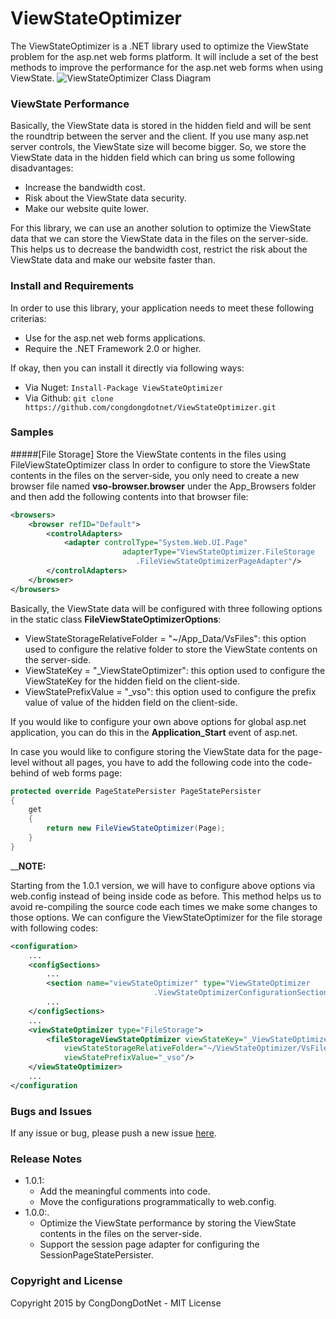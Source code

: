# ViewStateOptimizer
The ViewStateOptimizer is a .NET library used to optimize the ViewState problem for the asp.net web forms platform. It will include a set of the best methods to improve the performance for the asp.net web forms when using ViewState.
![ViewStateOptimizer Class Diagram](http://i.imgur.com/GWFr1jO.png "ViewStateOptimizer Class Diagram")

### ViewState Performance
Basically, the ViewState data is stored in the hidden field and will be sent the roundtrip between the server and the client. If you use many asp.net server controls, the ViewState size will become bigger. So, we store the ViewState data in the hidden field which can bring us some following disadvantages:
* Increase the bandwidth cost.
* Risk about the ViewState data security.
* Make our website quite lower.

For this library, we can use an another solution to optimize the ViewState data that we can store the ViewState data in the files on the server-side. This helps us to decrease the bandwidth cost, restrict the risk about the ViewState data and make our website faster than.

### Install and Requirements
In order to use this library, your application needs to meet these following criterias:
* Use for the asp.net web forms applications.
* Require the .NET Framework 2.0 or higher.

If okay, then you can install it directly via following ways:
* Via Nuget: ``` Install-Package ViewStateOptimizer ```
* Via Github: ``` git clone https://github.com/congdongdotnet/ViewStateOptimizer.git ```

### Samples
#####[File Storage] Store the ViewState contents in the files using FileViewStateOptimizer class
In order to configure to store the ViewState contents in the files on the server-side, you only need to create a new browser file named __vso-browser.browser__ under the App_Browsers folder and then add the following contents into that browser file:
```xml
<browsers>
	<browser refID="Default">
		<controlAdapters>
			<adapter controlType="System.Web.UI.Page"
            			 adapterType="ViewStateOptimizer.FileStorage
            			 	.FileViewStateOptimizerPageAdapter"/>
		</controlAdapters>
	</browser>
</browsers>
```
Basically, the ViewState data will be configured with three following options in the static class __FileViewStateOptimizerOptions__:
* ViewStateStorageRelativeFolder = "~/App_Data/VsFiles": this option used to configure the relative folder to store the ViewState contents on the server-side.
* ViewStateKey = "_ViewStateOptimizer": this option used to configure the ViewStateKey for the hidden field on the client-side.
* ViewStatePrefixValue = "_vso": this option used to configure the prefix value of value of the hidden field on the client-side.

If you would like to configure your own above options for global asp.net application, you can do this in the __Application_Start__ event of asp.net.

In case you would like to configure storing the ViewState data for the page-level without all pages, you have to add the following code into the code-behind of web forms page:
```c#
protected override PageStatePersister PageStatePersister
{
	get
	{
		return new FileViewStateOptimizer(Page);
	}
}
```
__**NOTE:**

Starting from the 1.0.1 version, we will have to configure above options via web.config instead of being inside code as before. This method helps us to avoid re-compiling the source code each times we make some changes to those options. We can configure the ViewStateOptimizer for the file storage with following codes:
```xml
<configuration>
	...
	<configSections>
		...
		<section name="viewStateOptimizer" type="ViewStateOptimizer
								.ViewStateOptimizerConfigurationSection"/>
		...
	</configSections>
	...
	<viewStateOptimizer type="FileStorage">
		<fileStorageViewStateOptimizer viewStateKey="_ViewStateOptimizer"  
			viewStateStorageRelativeFolder="~/ViewStateOptimizer/VsFiles"
			viewStatePrefixValue="_vso"/>
	</viewStateOptimizer>
	...
</configuration
```

### Bugs and Issues
If any issue or bug, please push a new issue [here](https://github.com/congdongdotnet/ViewStateOptimizer/issues).

### Release Notes
* 1.0.1:
    * Add the meaningful comments into code.
    * Move the configurations programmatically to web.config.
* 1.0.0:.
    * Optimize the ViewState performance by storing the ViewState contents in the files on the server-side.
    * Support the session page adapter for configuring the SessionPageStatePersister.

### Copyright and License
Copyright 2015 by CongDongDotNet - MIT License
